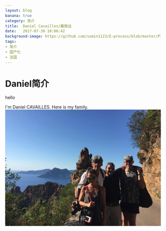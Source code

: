 ```yaml
---
layout: blog
banana: true
category: 简介
title:  Daniel Cavailles/戴致远
date:   2017-07-30 10:06:42
background-image: https://github.com/sumin1123/E-process/blob/master/PIC/daniel.jpg?raw=true
tags:
- 简介
- 国产化
- 法国
---
```


#  Daniel简介

hello

I'm Daniel CAVAILLES. Here is my family.
![](https://github.com/sumin1123/E-process/blob/master/PIC/daniel_family.jpg?raw=true)

